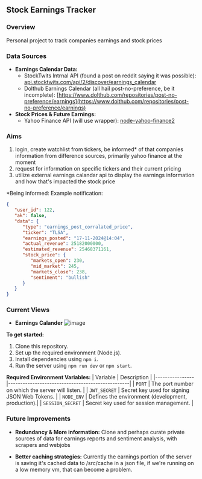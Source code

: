 ## Stock Earnings Tracker

### Overview
Personal project to track companies earnings and stock prices

### Data Sources
* **Earnings Calendar Data:**
  - StockTwits Intrnal API (found a post on reddit saying it was possible): [api.stocktwits.com/api/2/discover/earnings_calendar](api.stocktwits.com/api/2/discover/earnings_calendar?date_from=2024-11-01&date_to=2024-11-17) 
  - Dolthub Earnings Calendar (all hail post-no-preference, be it incomplete): [https://www.dolthub.com/repositories/post-no-preference/earnings](https://www.dolthub.com/repositories/post-no-preference/earnings)
* **Stock Prices & Future Earnings:**
   - Yahoo Finance API (will use wrapper): [node-yahoo-finance2](https://github.com/gadicc/node-yahoo-finance2)

### Aims

1. login, create watchlist from tickers, be informed* of that companies information from difference sources, primarily yahoo finance at the moment
4. request for information on specific tickers and their current pricing
5. utilize external earnings calandar api to display the earnings information and how that's impacted the stock price 
  
*Being informed: Example notification:
```json
{
   "user_id": 122, 
   "ak": false, 
   "data": { 
      "type": "earnings_post_corralated_price", 
      "ticker": "TLSA", 
      "earnings_posted": "17-11-2024@14:04", 
      "actual_revenue": 25182000000, 
      "estimated_revenue": 25468371161,
      "stock_price": {
         "markets_open": 230,
         "mid_market": 245,
         "markets_close": 238,
         "sentiment": "bullish"
      }
   } 
}
```

### Current Views

- **Earnings Calander**
![image](https://github.com/user-attachments/assets/58e6948f-33c9-4deb-9d5b-216a4dd93a66)


**To get started:**
1. Clone this repository.
2. Set up the required environment (Node.js).
3. Install dependencies using `npm i`.
4. Run the server using `npm run dev` or `npm start`.

**Required Environment Variables:**
| Variable       | Description                                      |
|----------------|--------------------------------------------------|
| `PORT`         | The port number on which the server will listen. |
| `JWT_SECRET`   | Secret key used for signing JSON Web Tokens.     |
| `NODE_ENV`     | Defines the environment (development, production).|
| `SESSION_SECRET` | Secret key used for session management.         |


### Future Improvements 

- **Redundancy & More information:**
Clone and perhaps curate private sources of data for earnings reports and sentiment analysis, with scrapers and webjobs

- **Better caching strategies:**
Currently the earnings portion of the server is saving it's cached data to /src/cache in a json file, 
if we're running on a low memory vm, that can become a problem.

